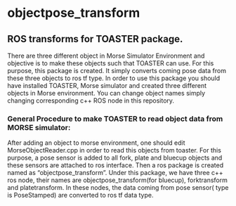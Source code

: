 # objectpose_transform

## ROS transforms for TOASTER package. 

There are three different object in Morse Simulator Environment and objective is to make these objects such that TOASTER can use. For this purpose, this package is created. It simply converts coming pose data from these three objects to ros tf type. 
In order to use this package you should have installed TOASTER, Morse simulator and created three different objects in Morse 
environment. You can change object names simply changing corresponding c++ ROS node in this repository.


### General Procedure to make TOASTER to read object data from MORSE simulator:
After adding an object to morse environment, one should edit
MorseObjectReader.cpp in order to read this objects from toaster. For this purpose, a pose
sensor is added to all fork, plate and bluecup objects and these sensors are attached to ros
interface. Then a ros package is created named as “objectpose_transform”. Under this package,
we have three c++ ros node, their names are objectpose_transform(for bluecup), forktransform
and platetransform. In these nodes, the data coming from pose sensor( type is PoseStamped)
are converted to ros tf data type.
